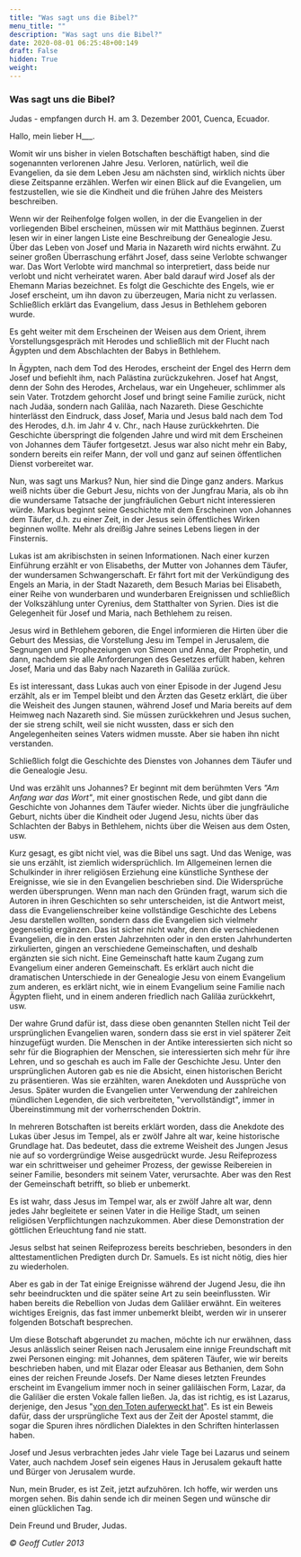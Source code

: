 ```yaml
---
title: "Was sagt uns die Bibel?"
menu_title: ""
description: "Was sagt uns die Bibel?"
date: 2020-08-01 06:25:48+00:149
draft: False
hidden: True
weight:
---
```

### Was sagt uns die Bibel?

Judas - empfangen durch H. am 3. Dezember 2001, Cuenca, Ecuador.

Hallo, mein lieber H___.

Womit wir uns bisher in vielen Botschaften beschäftigt haben, sind die sogenannten verlorenen Jahre Jesu. Verloren, natürlich, weil die Evangelien, da sie dem Leben Jesu am nächsten sind, wirklich nichts über diese Zeitspanne erzählen. Werfen wir einen Blick auf die Evangelien, um festzustellen, wie sie die Kindheit und die frühen Jahre des Meisters beschreiben.

Wenn wir der Reihenfolge folgen wollen, in der die Evangelien in der vorliegenden Bibel erscheinen, müssen wir mit Matthäus beginnen. Zuerst lesen wir in einer langen Liste eine Beschreibung der Genealogie Jesu. Über das Leben von Josef und Maria in Nazareth wird nichts erwähnt. Zu seiner großen Überraschung erfährt Josef, dass seine Verlobte schwanger war. Das Wort Verlobte wird manchmal so interpretiert, dass beide nur verlobt und nicht verheiratet waren. Aber bald darauf wird Josef als der Ehemann Marias bezeichnet. Es folgt die Geschichte des Engels, wie er Josef erscheint, um ihn davon zu überzeugen, Maria nicht zu verlassen. Schließlich erklärt das Evangelium, dass Jesus in Bethlehem geboren wurde.

Es geht weiter mit dem Erscheinen der Weisen aus dem Orient, ihrem Vorstellungsgespräch mit Herodes und schließlich mit der Flucht nach Ägypten und dem Abschlachten der Babys in Bethlehem.

In Ägypten, nach dem Tod des Herodes, erscheint der Engel des Herrn dem Josef und befiehlt ihm, nach Palästina zurückzukehren. Josef hat Angst, denn der Sohn des Herodes, Archelaus, war ein Ungeheuer, schlimmer als sein Vater. Trotzdem gehorcht Josef und bringt seine Familie zurück, nicht nach Judäa, sondern nach Galiläa, nach Nazareth. Diese Geschichte hinterlässt den Eindruck, dass Josef, Maria und Jesus bald nach dem Tod des Herodes, d.h. im Jahr 4 v. Chr., nach Hause zurückkehrten. Die Geschichte überspringt die folgenden Jahre und wird mit dem Erscheinen von Johannes dem Täufer fortgesetzt. Jesus war also nicht mehr ein Baby, sondern bereits ein reifer Mann, der voll und ganz auf seinen öffentlichen Dienst vorbereitet war.

Nun, was sagt uns Markus? Nun, hier sind die Dinge ganz anders. Markus weiß nichts über die Geburt Jesu, nichts von der Jungfrau Maria, als ob ihn die wundersame Tatsache der jungfräulichen Geburt nicht interessieren würde. Markus beginnt seine Geschichte mit dem Erscheinen von Johannes dem Täufer, d.h. zu einer Zeit, in der Jesus sein öffentliches Wirken beginnen wollte. Mehr als dreißig Jahre seines Lebens liegen in der Finsternis.

Lukas ist am akribischsten in seinen Informationen. Nach einer kurzen Einführung erzählt er von Elisabeths, der Mutter von Johannes dem Täufer, der wundersamen Schwangerschaft. Er fährt fort mit der Verkündigung des Engels an Maria, in der Stadt Nazareth, dem Besuch Marias bei Elisabeth, einer Reihe von wunderbaren und wunderbaren Ereignissen und schließlich der Volkszählung unter Cyrenius, dem Statthalter von Syrien. Dies ist die Gelegenheit für Josef und Maria, nach Bethlehem zu reisen.

Jesus wird in Bethlehem geboren, die Engel informieren die Hirten über die Geburt des Messias, die Vorstellung Jesu im Tempel in Jerusalem, die Segnungen und Prophezeiungen von Simeon und Anna, der Prophetin, und dann, nachdem sie alle Anforderungen des Gesetzes erfüllt haben, kehren Josef, Maria und das Baby nach Nazareth in Galiläa zurück.

Es ist interessant, dass Lukas auch von einer Episode in der Jugend Jesu erzählt, als er im Tempel bleibt und den Ärzten das Gesetz erklärt, die über die Weisheit des Jungen staunen, während Josef und Maria bereits auf dem Heimweg nach Nazareth sind. Sie müssen zurückkehren und Jesus suchen, der sie streng schilt, weil sie nicht wussten, dass er sich den Angelegenheiten seines Vaters widmen musste. Aber sie haben ihn nicht verstanden.

Schließlich folgt die Geschichte des Dienstes von Johannes dem Täufer und die Genealogie Jesu.

Und was erzählt uns Johannes? Er beginnt mit dem berühmten Vers *"Am Anfang war das Wort"*, mit einer gnostischen Rede, und gibt dann die Geschichte von Johannes dem Täufer wieder. Nichts über die jungfräuliche Geburt, nichts über die Kindheit oder Jugend Jesu, nichts über das Schlachten der Babys in Bethlehem, nichts über die Weisen aus dem Osten, usw.

Kurz gesagt, es gibt nicht viel, was die Bibel uns sagt. Und das Wenige, was sie uns erzählt, ist ziemlich widersprüchlich. Im Allgemeinen lernen die Schulkinder in ihrer religiösen Erziehung eine künstliche Synthese der Ereignisse, wie sie in den Evangelien beschrieben sind. Die Widersprüche werden übersprungen. Wenn man nach den Gründen fragt, warum sich die Autoren in ihren Geschichten so sehr unterscheiden, ist die Antwort meist, dass die Evangelienschreiber keine vollständige Geschichte des Lebens Jesu darstellen wollten, sondern dass die Evangelien sich vielmehr gegenseitig ergänzen. Das ist sicher nicht wahr, denn die verschiedenen Evangelien, die in den ersten Jahrzehnten oder in den ersten Jahrhunderten zirkulierten, gingen an verschiedene Gemeinschaften, und deshalb ergänzten sie sich nicht. Eine Gemeinschaft hatte kaum Zugang zum Evangelium einer anderen Gemeinschaft. Es erklärt auch nicht die dramatischen Unterschiede in der Genealogie Jesu von einem Evangelium zum anderen, es erklärt nicht, wie in einem Evangelium seine Familie nach Ägypten flieht, und in einem anderen friedlich nach Galiläa zurückkehrt, usw.

Der wahre Grund dafür ist, dass diese oben genannten Stellen nicht Teil der ursprünglichen Evangelien waren, sondern dass sie erst in viel späterer Zeit hinzugefügt wurden. Die Menschen in der Antike interessierten sich nicht so sehr für die Biographien der Menschen, sie interessierten sich mehr für ihre Lehren, und so geschah es auch im Falle der Geschichte Jesu. Unter den ursprünglichen Autoren gab es nie die Absicht, einen historischen Bericht zu präsentieren. Was sie erzählten, waren Anekdoten und Aussprüche von Jesus. Später wurden die Evangelien unter Verwendung der zahlreichen mündlichen Legenden, die sich verbreiteten, "vervollständigt", immer in Übereinstimmung mit der vorherrschenden Doktrin.

In mehreren Botschaften ist bereits erklärt worden, dass die Anekdote des Lukas über Jesus im Tempel, als er zwölf Jahre alt war, keine historische Grundlage hat. Das bedeutet, dass die extreme Weisheit des Jungen Jesus nie auf so vordergründige Weise ausgedrückt wurde. Jesu Reifeprozess war ein schrittweiser und geheimer Prozess, der gewisse Reibereien in seiner Familie, besonders mit seinem Vater, verursachte. Aber was den Rest der Gemeinschaft betrifft, so blieb er unbemerkt.

Es ist wahr, dass Jesus im Tempel war, als er zwölf Jahre alt war, denn jedes Jahr begleitete er seinen Vater in die Heilige Stadt, um seinen religiösen Verpflichtungen nachzukommen. Aber diese Demonstration der göttlichen Erleuchtung fand nie statt.

Jesus selbst hat seinen Reifeprozess bereits beschrieben, besonders in den alttestamentlichen Predigten durch Dr. Samuels. Es ist nicht nötig, dies hier zu wiederholen.

Aber es gab in der Tat einige Ereignisse während der Jugend Jesu, die ihn sehr beeindruckten und die später seine Art zu sein beeinflussten. Wir haben bereits die Rebellion von Judas dem Galiläer erwähnt. Ein weiteres wichtiges Ereignis, das fast immer unbemerkt bleibt, werden wir in unserer folgenden Botschaft besprechen.

Um diese Botschaft abgerundet zu machen, möchte ich nur erwähnen, dass Jesus anlässlich seiner Reisen nach Jerusalem eine innige Freundschaft mit zwei Personen einging: mit Johannes, dem späteren Täufer, wie wir bereits beschrieben haben, und mit Elazar oder Eleasar aus Bethanien, dem Sohn eines der reichen Freunde Josefs. Der Name dieses letzten Freundes erscheint im Evangelium immer noch in seiner galiläischen Form, Lazar, da die Galiläer die ersten Vokale fallen ließen. Ja, das ist richtig, es ist Lazarus, derjenige, den Jesus "[von den Toten auferweckt hat](/padgett-botschaften/padgett-botschaften-in-reihenfolge-des-datums/padgett-botschaften-1915-januar-august/lazarus-sagt-dass-er-nicht-tot-war-als-er-von-jesus-auferweckt-wurde-jep-lazarus-5-august-1915/)". Es ist ein Beweis dafür, dass der ursprüngliche Text aus der Zeit der Apostel stammt, die sogar die Spuren ihres nördlichen Dialektes in den Schriften hinterlassen haben.

Josef und Jesus verbrachten jedes Jahr viele Tage bei Lazarus und seinem Vater, auch nachdem Josef sein eigenes Haus in Jerusalem gekauft hatte und Bürger von Jerusalem wurde.

Nun, mein Bruder, es ist Zeit, jetzt aufzuhören. Ich hoffe, wir werden uns morgen sehen. Bis dahin sende ich dir meinen Segen und wünsche dir einen glücklichen Tag.

Dein Freund und Bruder, Judas.

*© Geoff Cutler 2013*
